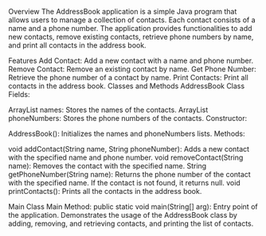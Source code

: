 Overview
The AddressBook application is a simple Java program that allows users to manage a collection of contacts. Each contact consists of a name and a phone number. The application provides functionalities to add new contacts, remove existing contacts, retrieve phone numbers by name, and print all contacts in the address book.

Features
Add Contact: Add a new contact with a name and phone number.
Remove Contact: Remove an existing contact by name.
Get Phone Number: Retrieve the phone number of a contact by name.
Print Contacts: Print all contacts in the address book.
Classes and Methods
AddressBook Class
Fields:

ArrayList<String> names: Stores the names of the contacts.
ArrayList<String> phoneNumbers: Stores the phone numbers of the contacts.
Constructor:

AddressBook(): Initializes the names and phoneNumbers lists.
Methods:

void addContact(String name, String phoneNumber): Adds a new contact with the specified name and phone number.
void removeContact(String name): Removes the contact with the specified name.
String getPhoneNumber(String name): Returns the phone number of the contact with the specified name. If the contact is not found, it returns null.
void printContacts(): Prints all the contacts in the address book.

Main Class
Main Method:
public static void main(String[] arg): Entry point of the application. Demonstrates the usage of the AddressBook class by adding, removing, and retrieving contacts, and printing the list of contacts.
